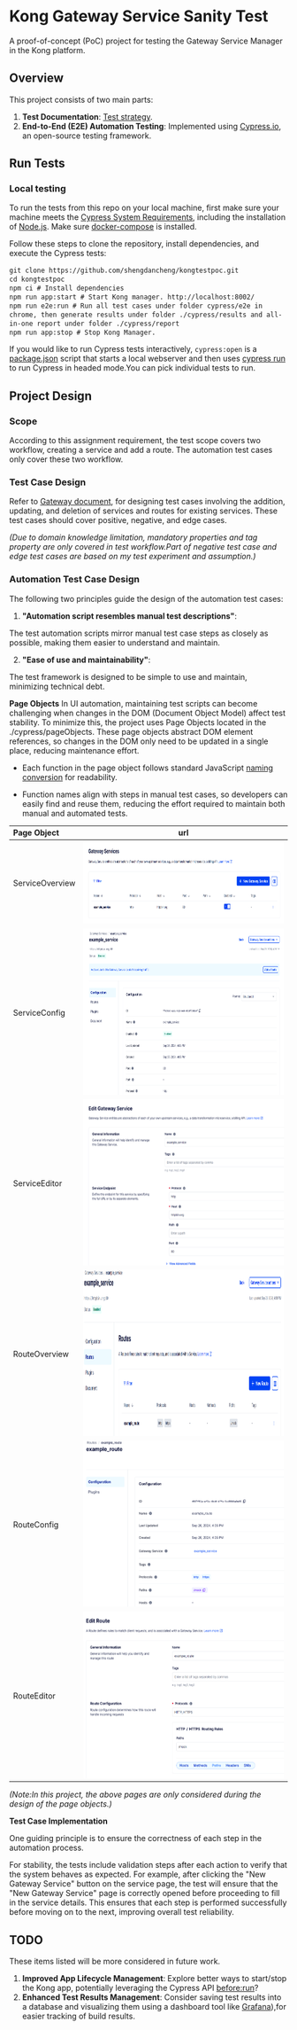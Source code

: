 # Kong Gateway Service Sanity Test

A proof-of-concept (PoC) project for testing the Gateway Service Manager in the Kong platform.

## Overview

This project consists of two main parts:

1. **Test Documentation**: [Test strategy](https://github.com/shengdancheng/kongtestpoc/blob/main/test_doc/Test%20Strategy_service_route_sanity_test.docx).
2. **End-to-End (E2E) Automation Testing**: Implemented using [Cypress.io](https://www.cypress.io/), an open-source testing framework.

## Run Tests

### Local testing

To run the tests from this repo on your local machine, first make sure your machine meets the [Cypress System Requirements](https://on.cypress.io/guides/getting-started/installing-cypress#System-requirements), including the installation of [Node.js](https://docs.cypress.io/guides/getting-started/installing-cypress#Installing-Nodejs).
Make sure [docker-compose](https://docs.docker.com/compose/install/) is installed.

Follow these steps to clone the repository, install dependencies, and execute the Cypress tests:

```shell
git clone https://github.com/shengdancheng/kongtestpoc.git
cd kongtestpoc
npm ci # Install dependencies
npm run app:start # Start Kong manager. http://localhost:8002/
npm run e2e:run # Run all test cases under folder cypress/e2e in chrome, then generate results under folder ./cypress/results and all-in-one report under folder ./cypress/report
npm run app:stop # Stop Kong Manager.
```

If you would like to run Cypress tests interactively, `cypress:open` is a [package.json](./package.json) script that starts a local webserver and then uses [cypress run](https://docs.cypress.io/guides/guides/command-line#cypress-run) to run Cypress in headed mode.You can pick individual tests to run.

## Project Design

### Scope

According to this assignment requirement, the test scope covers two workflow, creating a service and add a route.
The automation test cases only cover these two workflow.

### Test Case Design

Refer to [Gateway document](https://docs.konghq.com/gateway/latest/kong-manager/get-started/services-and-routes/), for designing test cases involving the addition, updating, and deletion of services and routes for existing services. These test cases should cover positive, negative, and edge cases. 

*(Due to domain knowledge limitation, mandatory properties and tag property are only covered in test workflow.Part of negative test case and edge test cases are based on my test experiment and assumption.)*

### Automation Test Case Design
The following two principles guide the design of the automation test cases:

1. **"Automation script resembles manual test descriptions"**:

The test automation scripts mirror manual test case steps as closely as possible, making them easier to understand and maintain.

2. **"Ease of use and maintainability"**:

The test framework is designed to be simple to use and maintain, minimizing technical debt.

**Page Objects**
In UI automation, maintaining test scripts can become challenging when changes in the DOM (Document Object Model) affect test stability. To minimize this, the project uses Page Objects located in the ./cypress/pageObjects. These page objects abstract DOM element references, so changes in the DOM only need to be updated in a single place, reducing maintenance effort.
- Each function in the page object follows standard JavaScript [naming conversion](https://www.w3schools.com/js/js_conventions.asp) for readability.

- Function names align with steps in manual test cases, so developers can easily find and reuse them, reducing the effort required to maintain both manual and automated tests.

| Page Object     | url |
| :---        |    :----:   |
| ServiceOverview     |  <img src="https://github.com/shengdancheng/kongtestpoc/blob/main/img/service_overview.png" width="700" height="150" />| 
| ServiceConfig   | <img src="https://github.com/shengdancheng/kongtestpoc/blob/main/img/service_config.png" width="700" height="300" />       |
| ServiceEditor  |  <img src="https://github.com/shengdancheng/kongtestpoc/blob/main/img/service_editor.png" width="700" height="300" />         |
| RouteOverview  | <img src="https://github.com/shengdancheng/kongtestpoc/blob/main/img/route_overview.png" width="700" height="300" />        | 
| RouteConfig  | <img src="https://github.com/shengdancheng/kongtestpoc/blob/main/img/route_config.png" width="700" height="300" />        |
| RouteEditor  | <img src="https://github.com/shengdancheng/kongtestpoc/blob/main/img/route_editor.png" width="700" height="300" />       |

*(Note:In this project, the above pages are only considered during the design of the page objects.)*

**Test Case Implementation**

One guiding principle is to ensure the correctness of each step in the automation process.

For stability, the tests include validation steps after each action to verify that the system behaves as expected. For example, after clicking the "New Gateway Service" button on the service page, the test will ensure that the "New Gateway Service" page is correctly opened before proceeding to fill in the service details. This ensures that each step is performed successfully before moving on to the next, improving overall test reliability.

## TODO

These items listed will be more considered in future work.

1. **Improved App Lifecycle Management**:
   Explore better ways to start/stop the Kong app, potentially leveraging the Cypress API [before:run](https://docs.cypress.io/api/plugins/before-run-api#__docusaurus_skipToContent_fallback)?
2. **Enhanced Test Results Management**:
   Consider saving test results into a database and visualizing them using a dashboard tool like [Grafana](https://grafana.com/)),for easier tracking of build results.
